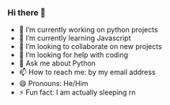 ### Hi there 👋

- 🔭 I’m currently working on python projects
- 🌱 I’m currently learning Javascript
- 👯 I’m looking to collaborate on new projects
- 🤔 I’m looking for help with coding
- 💬 Ask me about Python
- 📫 How to reach me: by my email address
- 😄 Pronouns: He/Him
- ⚡ Fun fact: I am actually sleeping rn
